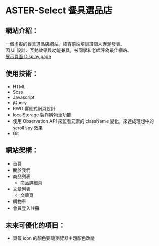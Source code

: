# ASTER-Select 餐具選品店

## 網站介紹：
一個虛擬的餐具選品店網站。緯育前端培訓班個人專題發表。<br>
因 UI 設計、互動效果與功能兼具，被同學和老師評為最佳網站。<br>
<a href="https://edwardtsai54398.github.io/ASTER_tableware-select-shop/" target="blank">展示頁面 Display page</a>

## 使用技術：
* HTML
* Scss
* Javascript
* jQuery
* RWD 響應式網頁設計
* localStorage 製作購物車功能
* 使用 Observation API 來監看元素的 className 變化，來達成理想中的 scroll spy 效果
* Git

## 網站架構：
* 首頁
* 關於我們
* 商品列表
  * 商品詳細頁
* 文章列表
  * 文章頁
* 購物車
* 會員登入註冊

## 未來可優化的項目：
* 頁籤 icon 的顏色要隨瀏覽器主題顏色改變
